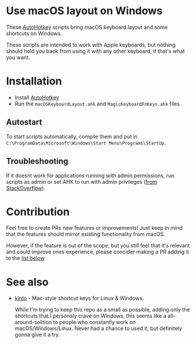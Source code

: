# Use macOS layout on Windows
These [AutoHotkey](https://www.autohotkey.com/) scripts bring macOS keyboard layout and some shortcuts on Windows.

These scripts are intended to work with Apple keyboards, but nothing should hold you back from using it with any other keyboard, if that's what you want.


# Installation
- Install [AutoHotkey](https://www.autohotkey.com/) 
- Run the `macOSKeyboardLayout.ahk` and `MagicKeyboardFnKeys.ahk` files

## Autostart
To start scripts automatically, compile them and put in `C:\ProgramData\Microsoft\Windows\Start Menu\Programs\StartUp`.

## Troubleshooting
If it doesnt work for applications running with admin permissions, run scripts as admin or set AHK to run with admin privileges ([from StackOverflow](https://stackoverflow.com/a/8457852/723769)). 


# Contribution
Feel free to create PRs new features or improvements! Just keep in mind that the features should mirror existing functionality from macOS. 

However, if the feature is out of the scope, but you still feel that it's relevant and could improve ones experience, please concider making a PR adding it to the [list below](https://github.com/Bobronium/ahk-macos-keyboard-layout#see-also)

# See also
- [kinto](https://github.com/rbreaves/kinto) - Mac-style shortcut keys for Linux & Windows.
  
  While I'm trying to keep this repo as a small as possible, adding only the shortcuts that I personaly crave on Windows, this seems like a all-around-solition to people who constantly work on macOS/Windows/Linux. Never had a chance to used it, but definitely gonna give it a try.

